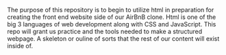 The purpose of this repository is to begin to utilize html in preparation for creating the front end website side of our AirBnB clone. Html is one of the big 3 languages of web development along with CSS and JavaScript. This repo will grant us practice and the tools needed to make a structured webpage. A skeleton or ouline of sorts that the rest of our content will exist inside of.